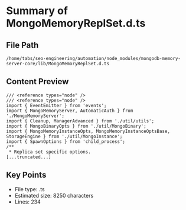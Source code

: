 # Summary of MongoMemoryReplSet.d.ts
  
## File Path
`/home/tabs/seo-engineering/automation/node_modules/mongodb-memory-server-core/lib/MongoMemoryReplSet.d.ts`

## Content Preview
```
/// <reference types="node" />
/// <reference types="node" />
import { EventEmitter } from 'events';
import { MongoMemoryServer, AutomaticAuth } from './MongoMemoryServer';
import { Cleanup, ManagerAdvanced } from './util/utils';
import { MongoBinaryOpts } from './util/MongoBinary';
import { MongoMemoryInstanceOpts, MongoMemoryInstanceOptsBase, StorageEngine } from './util/MongoInstance';
import { SpawnOptions } from 'child_process';
/**
 * Replica set specific options.
[...truncated...]
```

## Key Points
- File type: .ts
- Estimated size: 8250 characters
- Lines: 234
